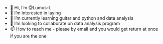 - 👋 Hi, I’m @Lumos-L
- 👀 I’m interested in laying
- 🌱 I’m currently learning guitar and python and data analysis
- 💞️ I’m looking to collaborate on data analysis program
- 📫 How to reach me - please by email and you would get return at once if you are the one

<!---
Lumos-L/Lumos-L is a ✨ special ✨ repository because its `README.md` (this file) appears on your GitHub profile.
You can click the Preview link to take a look at your changes.
--->
